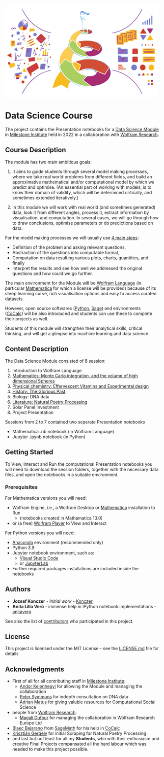 <img src="Logo.svg" alt="Cover" width="500"/>

# Data Science Course

The project contains the Presentation notebooks for a [Data Science Module](https://archive.milestone-institute.org/module/2022-2023/22-2-data-science/) in [Milestone Institute](https://milestone-institute.org) held in 2022 in a collaboration with [Wolfram Research](https://www.wolfram.com/).

## Course Description

The module has two main ambitious goals:

1. It aims to guide students through several model making processes, where we take real world problems from different fields, and build an approximative mathematical and/or computational model by which we predict and optimise. (An essential part of working with models, is to know their domain of validity, which will be determined critically, and sometimes extended iteratively.)

2. In this module we will work with real world (and sometimes generated) data, look it from different angles, process it, extract information by visualisation, and computation. In several cases, we will go through how to draw conclusions, optimise parameters or do predictions based on data.

For the model making processes we will usually use [4 main steps](https://files.wolframcdn.com/pub/www.computerbasedmath.org/solution-helix-poster/cbm-helix-of-maths-poster-uk.pdf):

* Definition of the problem and asking relevant questions,
* Abstraction of the questions into computable format,
* Computation on data resulting various plots, charts, quantities, and finally
* Interpret the results and see how well we addressed the original questions and how could we go further.

The main environment for the Module will be [Wolfram Language](https://en.wikipedia.org/wiki/Wolfram_Language) (in particular [Mathematica](https://www.wolfram.com/mathematica/) for which a license will be provided) because of its steep learning curve, rich visualisation options and easy to access curated datasets.

However, open source softwares ([Python](https://en.wikipedia.org/wiki/Python_(programming_language)), [Sage](https://www.sagemath.org/)) and environments ([CoCalc](https://cocalc.com/)) will be also introduced and students can use these to complete their projects as well.

Students of this module will strengthen their analytical skills, critical thinking, and will get a glimpse into machine learning and data science.

## Content Description

The Data Science Module consisted of 8 session:

1. Introduction to Wolfram Language
2. [Mathematics: Monte Carlo integration, and the volume of high dimensional Spheres](https://github.com/Konczer/DataScienceCourse/tree/main/02_Mathematics)
3. [Physical chemistry: Effervescent Vitamins and Experimental design](https://github.com/Konczer/DataScienceCourse/tree/main/03_PhysicalChemistry)
4. [History: The Glorious Past](https://github.com/Konczer/DataScienceCourse/tree/main/04_History)
5. Biology: DNA data
6. [Literature: Natural Poetry Processing](https://github.com/Konczer/DataScienceCourse/tree/main/06_Poetry)
7. Solar Panel Investment
8. Project Presentation

Sessions from 2 to 7 contained two separate Presentation notebooks

* Mathematica .nb notebook (in Wolfram Language)
* Jupyter .ipynb notebook (in Python)



## Getting Started

To View, Interact and Run the computational Presentation notebooks you will need to download the session folders, together with the necessary data files, and open the notebooks in a suitable environment.

### Prerequisites

For Mathematica versions you will need:

* Wolfram Engine, i.e., a Wolfram Desktop or [Mathematica](https://www.wolfram.com/mathematica/) installation to Run
	* (notebooks created in Mathamatica 13.0)
* or (a free) [Wolfram Player](https://www.wolfram.com/player/) to View and Interact

For Python versions you will need:

* [Anaconda](https://www.anaconda.com/) environment (recommended only)
* Python 3.9
* Jupyter notebook environment, such as:
	* [Visual Studio Code](https://code.visualstudio.com/)
	* or [JupyterLab](https://jupyterlab.readthedocs.io/en/stable/)
* Further required packages installations are included inside the notebooks

<!--
## Contributing

Please read [CONTRIBUTING.md](https://gist.github.com/PurpleBooth/b24679402957c63ec426) for details on our code of conduct, and the process for submitting pull requests to us.

## Versioning

We use [SemVer](http://semver.org/) for versioning. For the versions available, see the [tags on this repository](https://github.com/your/project/tags). 
-->

## Authors

* **Jozsef Konczer** - *Initial work* - [Konczer](https://github.com/Konczer)
* **Anita Lilla Verő** - immense help in IPython notebook implementations - [anitavero](https://github.com/anitavero)

See also the list of [contributors](https://github.com/Konczer/DataScienceCourse/graphs/contributors) who participated in this project.

## License

This project is licensed under the MIT License - see the [LICENSE.md](LICENSE.md) file for details

## Acknowledgments

* First of all for all contributing staff in [Milestone Institute](https://milestone-institute.org/en/):
	* [Andor Kelenhegyi](https://www.linkedin.com/in/andor-kelenhegyi-576005150/) for allowing the Module and managing the collaboration
	* [Peter Symmons](https://www.linkedin.com/in/peter-symmons-96979328/) for indepth consultation on DNA data
	* [Adrian Matus](https://www.linkedin.com/in/matus-adrian/) for giving valuble resources for Computational Social Science
* people from [Wolfram Research](https://www.wolfram.com/):
	* [Magali Dufour](https://www.linkedin.com/in/magali-dufour-2777538/) for managing the collaboration in Wolfram Research Europe Ltd
* [Blaec Bejarano](https://www.linkedin.com/in/blaec-bejarano/) from [SageMath](https://www.sagemath.org/) for his help in [CoCalc](https://cocalc.com/)
* [Krisztián Gergely](https://github.com/krisoft) for initial Scraping for Natural Poetry Processing
* and last but not least for all my **Students**, who with their enthusiasm and creative Final Projects compansated all the hard labour which was needed to make this project possible.


